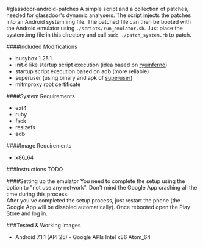 #glassdoor-android-patches
A simple script and a collection of patches, needed for glassdoor's dynamic analysers. The script injects the patches into an Android system.img file. The patched file can then be booted with the Android emulator using `./scripts/run_emulator.sh`.
Just place the system.img file in this directory and call `sudo ./patch_system.rb` to patch.

####Included Modifications
- busybox 1.25.1
- init.d like startup script execution (idea based on [ryuinferno](https://github.com/Ryuinferno/Term-init))
- startup script execution based on adb (more reliable)
- superuser (using binary and apk of [superuser](https://github.com/phhusson/Superuser))
- mitmproxy root certificate

####System Requirements
- ext4
- ruby
- fsck
- resizefs
- adb

####Image Requirements
- x86_64

###Instructions
TODO

####Setting up the emulator
You need to complete the setup using the option to "not use any network".
Don't mind the Google App crashing all the time during this process.  
After you've completed the setup process, just restart the phone (the Google App will be disabled automatically). Once rebooted open the Play Store and log in. 

###Tested & Working Images
- Android 7.1.1 (API 25) - Google APIs Intel x86 Atom_64

